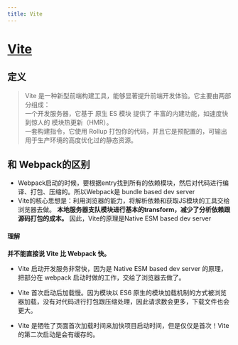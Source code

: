 ```yaml
---
title: Vite
---
```


# [Vite](https://cn.vitejs.dev/)

## 定义

> Vite 是一种新型前端构建工具，能够显著提升前端开发体验。它主要由两部分组成：<br>一个开发服务器，它基于 原生 ES 模块 提供了 丰富的内建功能，如速度快到惊人的 模块热更新（HMR）。<br>一套构建指令，它使用 Rollup 打包你的代码，并且它是预配置的，可输出用于生产环境的高度优化过的静态资源。

## 和 Webpack的区别

- Webpack启动的时候，要根据entry找到所有的依赖模块，然后对代码进行编译、打包、压缩的。所以Webpack是 bundle based dev server
- Vite的核心思想是：利用浏览器的能力，将解析依赖和获取JS模块的工具交给浏览器去做。 **本地服务器支队模块进行基本的transform，减少了分析依赖跟源码打包的成本。** 因此，Vite的原理是Native ESM based dev server

#### 理解

**并不能直接说 Vite 比 Webpack 快。**

- Vite 启动开发服务非常快，因为是 Native ESM based dev server 的原理，把部分在 webpack 启动时做的工作，交给了浏览器去做了。

- Vite 首次启动后加载慢。因为模块以 ES6 原生的模块加载机制的方式被浏览器加载，没有对代码进行打包跟压缩处理，因此请求数会更多，下载文件也会更大。

- Vite 是牺牲了页面首次加载时间来加快项目启动时间，但是仅仅是首次！Vite的第二次启动是会有缓存的。
